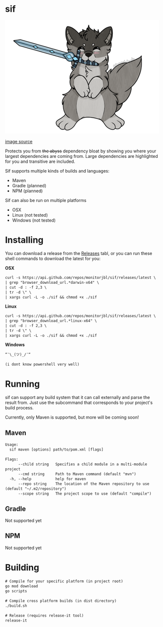 # sif

![sif](docs/sif.png)

[image source](https://www.deviantart.com/birchwing/art/Crossover-Homebrew-Sif-Dark-Souls-792426892)

Protects you from ~~the abyss~~ dependency bloat by showing you where your largest dependencies are coming from. Large
dependencies are highlighted for you and transitive are included.

Sif supports multiple kinds of builds and languages:

* Maven
* Gradle (planned)
* NPM (planned)

Sif can also be run on multiple platforms

* OSX
* Linux (not tested)
* Windows (not tested)

# Installing

You can download a release from the [Releases]() tabl, or you can run these shell commands to download the latest for
you:

**OSX**

```shell
curl -s https://api.github.com/repos/monitorjbl/sif/releases/latest \
| grep "browser_download_url.*darwin-x64" \
| cut -d : -f 2,3 \
| tr -d \" \
| xargs curl -L -o ./sif && chmod +x ./sif
```

**Linux**

```shell
curl -s https://api.github.com/repos/monitorjbl/sif/releases/latest \
| grep "browser_download_url.*linux-x64" \
| cut -d : -f 2,3 \
| tr -d \" \
| xargs curl -L -o ./sif && chmod +x ./sif
```

**Windows**

```
“¯\_(ツ)_/¯“

(i dont know powershell very well)
```

# Running

sif can support any build system that it can call externally and parse the result from.
Just use the subcommand that corresponds to your project's build process.

Currently, only Maven is supported, but more will be coming soon!

## Maven

```
Usage:
  sif maven [options] path/to/pom.xml [flags]

Flags:
      --child string   Specifies a child module in a multi-module project
      --cmd string     Path to Maven command (default "mvn")
  -h, --help           help for maven
      --repo string    The location of the Maven repository to use (default "~/.m2/repository")
      --scope string   The project scope to use (default "compile")
```

## Gradle

Not supported yet

## NPM

Not supported yet

# Building

```shell
# Compile for your specific platform (in project root)
go mod download
go scripts

# Compile cross platform builds (in dist directory)
./build.sh

# Release (requires release-it tool)
release-it
```